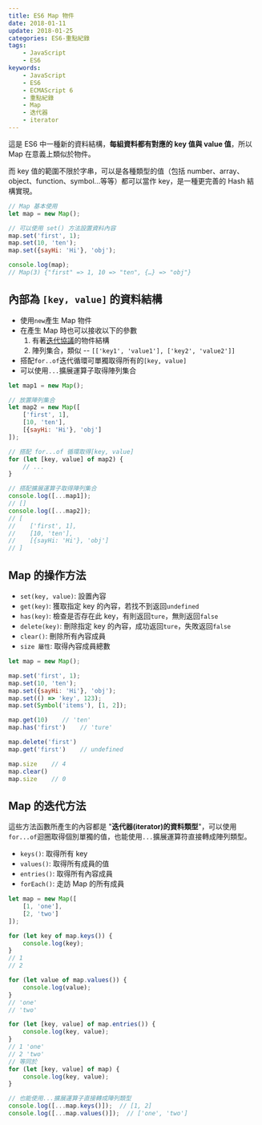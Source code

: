 ```yaml
---
title: ES6 Map 物件
date: 2018-01-11
update: 2018-01-25
categories: ES6-重點紀錄
tags:
    - JavaScript
    - ES6
keywords:
    - JavaScript
    - ES6
    - ECMAScript 6
    - 重點紀錄
    - Map
    - 迭代器
    - iterator
---
```


這是 ES6 中一種新的資料結構，**每組資料都有對應的 key 值與 value 值**，所以 Map 在意義上類似於物件。

而 key 值的範圍不限於字串，可以是各種類型的值（包括 number、array、object、function、symbol...等等）都可以當作 key，是一種更完善的 Hash 結構實現。

<!-- more -->

```javascript
// Map 基本使用
let map = new Map();

// 可以使用 set() 方法設置資料內容
map.set('first', 1);
map.set(10, 'ten');
map.set({sayHi: 'Hi'}, 'obj');

console.log(map);
// Map(3) {"first" => 1, 10 => "ten", {…} => "obj"}
```

## 內部為 `[key, value]` 的資料結構
- 使用`new`產生 Map 物件
- 在產生 Map 時也可以接收以下的參數
    1. 有著[迭代協議](https://developer.mozilla.org/zh-TW/docs/Web/JavaScript/Reference/Iteration_protocols)的物件結構
    2. 陣列集合，類似 -- `[['key1', 'value1'], ['key2', 'value2']]`
- 搭配`for..of`迭代循環可單獨取得所有的`[key, value]`
- 可以使用`...`擴展運算子取得陣列集合

```javascript
let map1 = new Map();

// 放置陣列集合
let map2 = new Map([
    ['first', 1],
    [10, 'ten'],
    [{sayHi: 'Hi'}, 'obj']
]);

// 搭配 for...of 循環取得[key, value]
for (let [key, value] of map2) {
    // ...
}

// 搭配擴展運算子取得陣列集合
console.log([...map1]);
// []
console.log([...map2]);
// [
//    ['first', 1],
//    [10, 'ten'],
//    [{sayHi: 'Hi'}, 'obj']
// ]
```

## Map 的操作方法
- `set(key, value)`: 設置內容
- `get(key)`: 獲取指定 key 的內容，若找不到返回`undefined`
- `has(key)`: 檢查是否存在此 key，有則返回`ture`，無則返回`false`
- `delete(key)`: 刪除指定 key 的內容，成功返回`ture`，失敗返回`false`
- `clear()`: 刪除所有內容成員
- `size 屬性`: 取得內容成員總數

```javascript
let map = new Map();

map.set('first', 1);
map.set(10, 'ten');
map.set({sayHi: 'Hi'}, 'obj');
map.set(() => 'key', 123);
map.set(Symbol('items'), [1, 2]);

map.get(10)    // 'ten'
map.has('first')    // 'ture'

map.delete('first')
map.get('first')    // undefined

map.size    // 4
map.clear()
map.size    // 0
```

## Map 的迭代方法
這些方法函數所產生的內容都是 "**迭代器(iterator)的資料類型**"，可以使用`for...of`迴圈取得個別單獨的值，也能使用`...`擴展運算符直接轉成陣列類型。

- `keys()`: 取得所有 key
- `values()`: 取得所有成員的值
- `entries()`: 取得所有內容成員
- `forEach()`: 走訪 Map 的所有成員

```javascript
let map = new Map([
    [1, 'one'],
    [2, 'two']
]);

for (let key of map.keys()) {
    console.log(key);
}
// 1
// 2

for (let value of map.values()) {
    console.log(value);
}
// 'one'
// 'two'

for (let [key, value] of map.entries()) {
    console.log(key, value);
}
// 1 'one'
// 2 'two'
// 等同於
for (let [key, value] of map) {
    console.log(key, value);
}

// 也能使用...擴展運算子直接轉成陣列類型
console.log([...map.keys()]);  // [1, 2]
console.log([...map.values()]);  // ['one', 'two']
```
